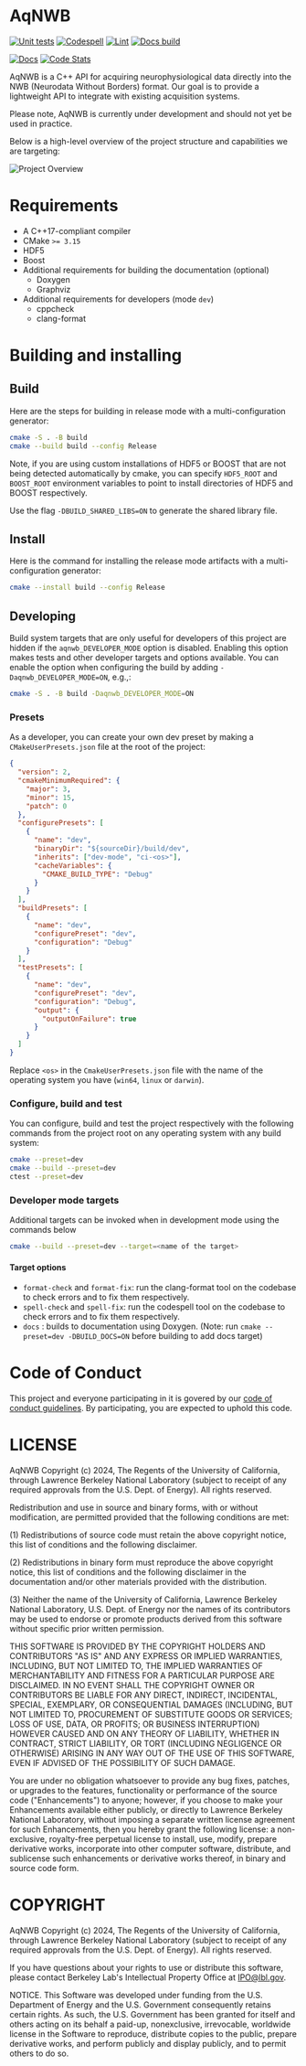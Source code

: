 # AqNWB

[![Unit tests](https://github.com/NeurodataWithoutBorders/aqnwb/actions/workflows/tests.yml/badge.svg)](https://github.com/NeurodataWithoutBorders/aqnwb/actions/workflows/tests.yml)
[![Codespell](https://github.com/NeurodataWithoutBorders/aqnwb/actions/workflows/codespell.yml/badge.svg)](https://github.com/NeurodataWithoutBorders/aqnwb/actions/workflows/codespell.yml)
[![Lint](https://github.com/NeurodataWithoutBorders/aqnwb/actions/workflows/lint.yml/badge.svg)](https://github.com/NeurodataWithoutBorders/aqnwb/actions/workflows/lint.yml)
[![Docs build](https://github.com/NeurodataWithoutBorders/aqnwb/actions/workflows/doxygen-gh-pages.yml/badge.svg)](https://github.com/NeurodataWithoutBorders/aqnwb/actions/workflows/doxygen-gh-pages.yml)

[![Docs](https://img.shields.io/badge/AqNWB-Docs-8A2BE2?style=flat)](https://neurodatawithoutborders.github.io/aqnwb/)
[![Code Stats](https://img.shields.io/badge/AqNWB-Code%20Statistics-8A2BE2?style=flat)](https://nwb-overview.readthedocs.io/en/latest/nwb-project-analytics/docs/source/code_stat_pages/AqNWB_stats.html)


AqNWB is a C++ API for acquiring neurophysiological data directly into the NWB (Neurodata Without Borders) format.
Our goal is to provide a lightweight API to integrate with existing acquisition systems.

Please note, AqNWB is currently under development and should not yet be used in practice.

Below is a high-level overview of the project structure and capabilities we are targeting: 

![Project Overview](resources/images/aqnwb_objective_500px.png)


# Requirements
* A C++17-compliant compiler
* CMake `>= 3.15`
* HDF5
* Boost
* Additional requirements for building the documentation (optional)
    * Doxygen
    * Graphviz
* Additional requirements for developers (mode `dev`)
    * cppcheck
    * clang-format

# Building and installing

## Build

Here are the steps for building in release mode with a multi-configuration generator:

```sh
cmake -S . -B build
cmake --build build --config Release
```

Note, if you are using custom installations of HDF5 or BOOST that are not being detected 
automatically by cmake, you can specify `HDF5_ROOT` and `BOOST_ROOT` environment variables to 
point to install directories of HDF5 and BOOST respectively. 

Use the flag `-DBUILD_SHARED_LIBS=ON` to generate the shared library file.


## Install

Here is the command for installing the release mode artifacts with a
multi-configuration generator:

```sh
cmake --install build --config Release
```

## Developing

Build system targets that are only useful for developers of this project are
hidden if the `aqnwb_DEVELOPER_MODE` option is disabled. Enabling this
option makes tests and other developer targets and options available. You can enable
the option when configuring the build by adding ``-Daqnwb_DEVELOPER_MODE=ON``, e.g.,:

```sh
cmake -S . -B build -Daqnwb_DEVELOPER_MODE=ON
```
### Presets

As a developer, you can create your own dev preset by making a `CMakeUserPresets.json` file at the root of
the project:

```json
{
  "version": 2,
  "cmakeMinimumRequired": {
    "major": 3,
    "minor": 15,
    "patch": 0
  },
  "configurePresets": [
    {
      "name": "dev",
      "binaryDir": "${sourceDir}/build/dev",
      "inherits": ["dev-mode", "ci-<os>"],
      "cacheVariables": {
        "CMAKE_BUILD_TYPE": "Debug"
      }
    }
  ],
  "buildPresets": [
    {
      "name": "dev",
      "configurePreset": "dev",
      "configuration": "Debug"
    }
  ],
  "testPresets": [
    {
      "name": "dev",
      "configurePreset": "dev",
      "configuration": "Debug",
      "output": {
        "outputOnFailure": true
      }
    }
  ]
}
```
Replace `<os>` in the `CmakeUserPresets.json` file with the name of
the operating system you have (`win64`, `linux` or `darwin`).

### Configure, build and test

You can configure, build and test the project respectively with the following commands from the project root on
any operating system with any build system:

```sh
cmake --preset=dev
cmake --build --preset=dev
ctest --preset=dev
```

### Developer mode targets

Additional targets can be invoked when in development mode using the commands below

```sh
cmake --build --preset=dev --target=<name of the target>
```

#### Target options
- `format-check` and `format-fix`: run the clang-format tool on the codebase to check errors and to fix them respectively.
- `spell-check` and `spell-fix`: run the codespell tool on the codebase to check errors and to fix them respectively.
- `docs` : builds to documentation using Doxygen. (Note: run `cmake --preset=dev -DBUILD_DOCS=ON` before building to add docs target)

# Code of Conduct

This project and everyone participating in it is govered by our [code of conduct guidelines](https://github.com/NeurodataWithoutBorders/aqnwb/blob/main/.github/CODE_OF_CONDUCT.md). By participating, you are expected to uphold this code.

# LICENSE

AqNWB Copyright (c) 2024, The Regents of the University of California,
through Lawrence Berkeley National Laboratory (subject to receipt of any
required approvals from the U.S. Dept. of Energy). All rights reserved.

Redistribution and use in source and binary forms, with or without
modification, are permitted provided that the following conditions are met:

(1) Redistributions of source code must retain the above copyright notice,
this list of conditions and the following disclaimer.

(2) Redistributions in binary form must reproduce the above copyright
notice, this list of conditions and the following disclaimer in the
documentation and/or other materials provided with the distribution.

(3) Neither the name of the University of California, Lawrence Berkeley
National Laboratory, U.S. Dept. of Energy nor the names of its contributors
may be used to endorse or promote products derived from this software
without specific prior written permission.


THIS SOFTWARE IS PROVIDED BY THE COPYRIGHT HOLDERS AND CONTRIBUTORS "AS IS" AND ANY EXPRESS OR IMPLIED WARRANTIES, INCLUDING, BUT NOT LIMITED TO, THE IMPLIED WARRANTIES OF MERCHANTABILITY AND FITNESS FOR A PARTICULAR PURPOSE
ARE DISCLAIMED. IN NO EVENT SHALL THE COPYRIGHT OWNER OR CONTRIBUTORS BE LIABLE FOR ANY DIRECT, INDIRECT, INCIDENTAL, SPECIAL, EXEMPLARY, OR CONSEQUENTIAL DAMAGES (INCLUDING, BUT NOT LIMITED TO, PROCUREMENT OF SUBSTITUTE GOODS OR SERVICES; LOSS OF USE, DATA, OR PROFITS; OR BUSINESS INTERRUPTION) HOWEVER CAUSED AND ON ANY THEORY OF LIABILITY, WHETHER IN
CONTRACT, STRICT LIABILITY, OR TORT (INCLUDING NEGLIGENCE OR OTHERWISE) ARISING IN ANY WAY OUT OF THE USE OF THIS SOFTWARE, EVEN IF ADVISED OF THE POSSIBILITY OF SUCH DAMAGE.

You are under no obligation whatsoever to provide any bug fixes, patches,
or upgrades to the features, functionality or performance of the source
code ("Enhancements") to anyone; however, if you choose to make your
Enhancements available either publicly, or directly to Lawrence Berkeley
National Laboratory, without imposing a separate written license agreement
for such Enhancements, then you hereby grant the following license: a
non-exclusive, royalty-free perpetual license to install, use, modify,
prepare derivative works, incorporate into other computer software,
distribute, and sublicense such enhancements or derivative works thereof,
in binary and source code form.

# COPYRIGHT

AqNWB Copyright (c) 2024, The Regents of the University of California, 
through Lawrence Berkeley National Laboratory (subject to receipt of any
required approvals from the U.S. Dept. of Energy). All rights reserved.

If you have questions about your rights to use or distribute this software,
please contact Berkeley Lab's Intellectual Property Office at
IPO@lbl.gov.

NOTICE.  This Software was developed under funding from the U.S. Department
of Energy and the U.S. Government consequently retains certain rights.  As
such, the U.S. Government has been granted for itself and others acting on
its behalf a paid-up, nonexclusive, irrevocable, worldwide license in the
Software to reproduce, distribute copies to the public, prepare derivative 
works, and perform publicly and display publicly, and to permit others to do so.
